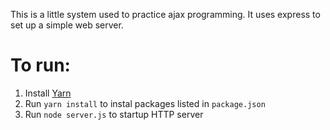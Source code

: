 This is a little system used to practice ajax programming. It uses express to set up a simple web server.

# To run:
1. Install [Yarn](https://yarnpkg.com/getting-started/install)
2. Run `yarn install` to instal packages listed in `package.json`
3. Run `node server.js` to startup HTTP server
